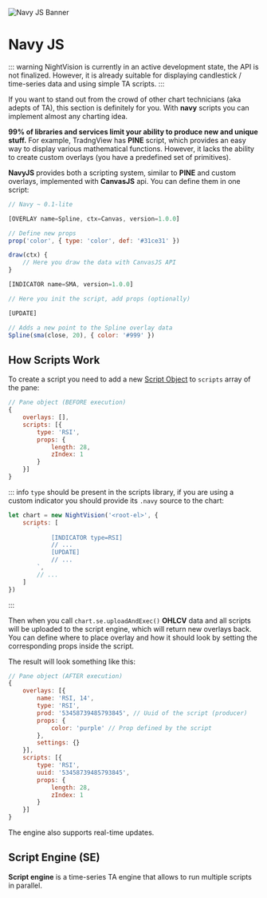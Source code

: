 
![Navy JS Banner](/navy-js.png)

# Navy JS

::: warning
NightVision is currently in an active development state, the API is not finalized. However, it is already suitable for displaying candlestick / time-series data and using simple TA scripts.
:::

If you want to stand out from the crowd of other chart technicians (aka adepts of TA), this section is definitely for you. With **navy** scripts you can implement almost any charting idea.

**99% of libraries and services limit your ability to produce new and unique stuff.** For example, TradngView has **PINE** script, which provides an easy way to display various mathematical functions. However, it lacks the ability to create custom overlays (you have a predefined set of primitives).

**NavyJS** provides both a scripting system, similar to **PINE** and custom overlays, implemented with **CanvasJS** api. You can define them in one script:


```js
// Navy ~ 0.1-lite

[OVERLAY name=Spline, ctx=Canvas, version=1.0.0]

// Define new props
prop('color', { type: 'color', def: '#31ce31' })

draw(ctx) {
    // Here you draw the data with CanvasJS API
}

[INDICATOR name=SMA, version=1.0.0]

// Here you init the script, add props (optionally)

[UPDATE]

// Adds a new point to the Spline overlay data
Spline(sma(close, 20), { color: '#999' })
```    

## How Scripts Work

To create a script you need to add a new [Script Object](/guide/data-struct/script-object.html) to `scripts` array of the pane:

```js
// Pane object (BEFORE execution)
{
    overlays: [],
    scripts: [{
        type: 'RSI',
        props: {
            length: 28,
            zIndex: 1
        }
    }]
}
```  

::: info
`type` should be present in the scripts library, if you are using a custom indicator you should provide its `.navy` source to the chart:
```js
let chart = new NightVision('<root-el>', {
    scripts: [
        `
            [INDICATOR type=RSI]
            // ...
            [UPDATE]
            // ...
        `,
        // ...
    ]
})
```
:::

Then when you call `chart.se.uploadAndExec()` **OHLCV** data and all scripts will be uploaded to the script engine, which will return new overlays back. You can define where to place overlay and how it should look by setting the corresponding props inside the script.

The result will look something like this:

```js
// Pane object (AFTER execution)
{
    overlays: [{
        name: 'RSI, 14',
        type: 'RSI',
        prod: '53458739485793845', // Uuid of the script (producer)
        props: {
            color: 'purple' // Prop defined by the script
        },
        settings: {}
    }],
    scripts: [{
        type: 'RSI',
        uuid: '53458739485793845',
        props: {
            length: 28,
            zIndex: 1
        }
    }]
}
```  

The engine also supports real-time updates.   

## Script Engine (SE)

**Script engine** is a time-series TA engine that allows to run multiple scripts in parallel.
